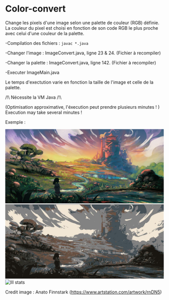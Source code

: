 # Color-convert
Change les pixels d'une image selon une palette de couleur (RGB) définie.
La couleur du pixel est choisi en fonction de son code RGB le plus proche avec celui d'une couleur de la palette.


-Compilation des fichiers : ```javac *.java ```

-Changer l'image : ImageConvert.java, ligne 23 & 24. (Fichier à recompiler)

-Changer la palette : ImageConvert.java, ligne 142. (Fichier à recompiler)

-Executer ImageMain.java

Le temps d'exectution varie en fonction la taille de l'image et celle de la palette.

/!\ Nécessite la VM Java /!\

(Optimisation approximative, l'éxecution peut prendre plusieurs minutes ! )
Execution may take several minutes !

Exemple : 

![Ill stats](exemple/original.jpg)
![Ill stats](exemple/original-swap.jpg)
![Ill stats](docs/figs/exemple/palette.jpg)

Credit image : Anato Finnstark (https://www.artstation.com/artwork/rnDN5)
